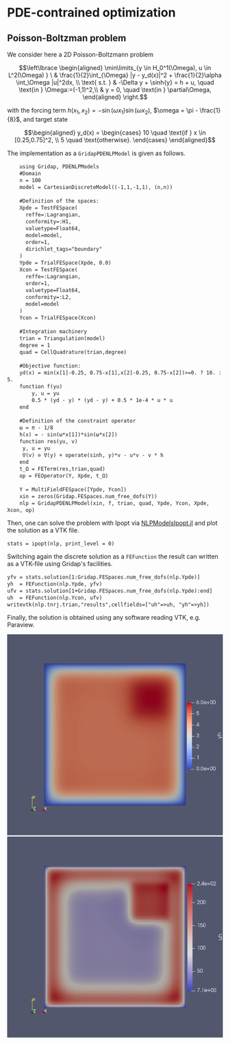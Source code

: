 # PDE-contrained optimization
## Poisson-Boltzman problem

We consider here a 2D Poisson-Boltzmann problem
```math
\left\lbrace
\begin{aligned}
\min\limits_{y \in H_0^1(\Omega), u \in L^2(\Omega) } \  & \frac{1}{2}\int_{\Omega} |y - y_d(x)|^2 + \frac{1}{2}\alpha \int_\Omega |u|^2dx, \\
\text{ s.t. } & -\Delta y + \sinh{y} = h + u, \quad \text{in } \Omega:=(-1,1)^2,\\
                  & y = 0, \quad \text{in } \partial\Omega,
\end{aligned}
\right.
```
with the forcing term $h(x_1,x_2)=-\sin(\omega x_1) \sin(\omega x_2)$, $\omega = \pi - \frac{1}{8}$, and target state
```math
\begin{aligned}
    y_d(x) = \begin{cases}
    10 \quad \text{if } x \in [0.25,0.75]^2, \\
    5 \quad \text{otherwise}.
    \end{cases}
\end{aligned}
```

The implementation as a `GridapPDENLPModel` is given as follows.

```
    using Gridap, PDENLPModels
    #Domain
    n = 100
    model = CartesianDiscreteModel((-1,1,-1,1), (n,n))

    #Definition of the spaces:
    Xpde = TestFESpace(
      reffe=:Lagrangian, 
      conformity=:H1, 
      valuetype=Float64, 
      model=model, 
      order=1, 
      dirichlet_tags="boundary"
    )
    Ypde = TrialFESpace(Xpde, 0.0)
    Xcon = TestFESpace(
      reffe=:Lagrangian, 
      order=1, 
      valuetype=Float64,
      conformity=:L2, 
      model=model
    )
    Ycon = TrialFESpace(Xcon)

    #Integration machinery
    trian = Triangulation(model)
    degree = 1
    quad = CellQuadrature(trian,degree)

    #Objective function:
    yd(x) = min(x[1]-0.25, 0.75-x[1],x[2]-0.25, 0.75-x[2])>=0. ? 10. : 5.
    function f(yu)
        y, u = yu
        0.5 * (yd - y) * (yd - y) + 0.5 * 1e-4 * u * u
    end

    #Definition of the constraint operator
    ω = π - 1/8
    h(x) = - sin(ω*x[1])*sin(ω*x[2])
    function res(yu, v)
     y, u = yu
     ∇(v) ⊙ ∇(y) + operate(sinh, y)*v - u*v - v * h
    end
    t_Ω = FETerm(res,trian,quad)
    op = FEOperator(Y, Xpde, t_Ω)

    Y = MultiFieldFESpace([Ypde, Ycon])
    xin = zeros(Gridap.FESpaces.num_free_dofs(Y))
    nlp = GridapPDENLPModel(xin, f, trian, quad, Ypde, Ycon, Xpde, Xcon, op)
```

Then, one can solve the problem with Ipopt via [NLPModelsIpopt.jl](https://github.com/JuliaSmoothOptimizers/NLPModelsIpopt.jl) and plot the solution as a VTK file.
```
stats = ipopt(nlp, print_level = 0)
```
Switching again the discrete solution as a `FEFunction` the result can written as a VTK-file using Gridap's facilities.
```
yfv = stats.solution[1:Gridap.FESpaces.num_free_dofs(nlp.Ypde)]
yh  = FEFunction(nlp.Ypde, yfv)
ufv = stats.solution[1+Gridap.FESpaces.num_free_dofs(nlp.Ypde):end]
uh  = FEFunction(nlp.Ycon, ufv)
writevtk(nlp.tnrj.trian,"results",cellfields=["uh"=>uh, "yh"=>yh])
```
Finally, the solution is obtained using any software reading VTK, e.g. Paraview.

![Solution of P-B equation](fig/2dPBy.png)![Control of P-B equation](fig/2dPBu.png)
